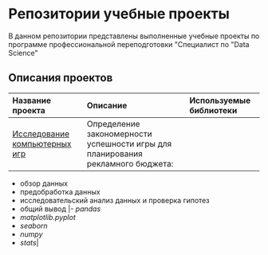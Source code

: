 # Репозитории учебные проекты
В данном репозитории представлены выполненные учебные проекты по программе профессиональной переподготовки "Специалист по "Data Science"

## Описания проектов

| Название проекта | Описание | Используемые библиотеки | 
| :---------------------- | :---------------------- | :---------------------- |
| [Исследование компьютерных игр](computer_games) | Определение закономерности успешности игры для планирования рекламного бюджета:
- обзор данных
- предобработка данных
- исследовательский анализ данных и проверка гипотез
- общий вывод
|- *pandas*
- *matplotlib.pyplot*
- *seaborn*
- *numpy*
- *stats*|
